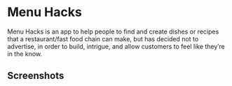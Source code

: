 # Menu Hacks

Menu Hacks is an app to help people to find and create dishes or recipes that a restaurant/fast food chain can make, but has decided not to advertise, in order to build, intrigue, and allow customers to feel like they’re in the know. 

## Screenshots
